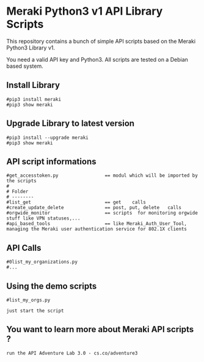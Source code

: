 # Meraki Python3 v1 API Library Scripts 
This repository contains a bunch of simple API scripts based on the Meraki Python3 Library v1.

You need a valid API key and Python3.
All scripts are tested on a Debian based system.

## Install Library
    #pip3 install meraki
    #pip3 show meraki

## Upgrade Library to latest version
    #pip3 install --upgrade meraki
    #pip3 show meraki

## API script informations

    #get_accesstoken.py                 == modul which will be imported by the scripts
    #
    # Folder
    # --------
    #list_get                           == get    calls
    #create_update_delete               == post, put, delete   calls
    #orgwide_monitor                    == scripts  for monitoring orgwide stuff like VPN statuses,...
    #api_based_tools                    == like Meraki_Auth_User_Tool,  managing the Meraki user authentication service for 802.1X clients
    
    
## API Calls

    #0list_my_organizations.py
    #...

## Using the demo scripts

    #list_my_orgs.py

    just start the script
    
    
## You want to learn more about Meraki API scripts ?
    run the API Adventure Lab 3.0 - cs.co/adventure3
    

